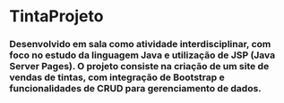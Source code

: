 # TintaProjeto
<h3>Desenvolvido em sala como atividade interdisciplinar, com foco no estudo da linguagem Java e utilização de JSP (Java Server Pages). O projeto consiste na criação de um site de vendas de tintas, com integração de Bootstrap e funcionalidades de CRUD para gerenciamento de dados.</h3>
